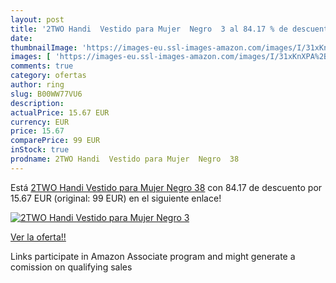 ```yaml
---
layout: post
title: '2TWO Handi  Vestido para Mujer  Negro  3 al 84.17 % de descuento'
date: 
thumbnailImage: 'https://images-eu.ssl-images-amazon.com/images/I/31xKnXPA%2B0L._SL200_.jpg'
images: [ 'https://images-eu.ssl-images-amazon.com/images/I/31xKnXPA%2B0L._SL200_.jpg' ]
comments: true
category: ofertas
author: ring
slug: B00WW77VU6
description:
actualPrice: 15.67 EUR
currency: EUR
price: 15.67
comparePrice: 99 EUR
inStock: true
prodname: 2TWO Handi  Vestido para Mujer  Negro  38
---
```


Está [2TWO Handi  Vestido para Mujer  Negro  38](https://www.amazon.es/dp/B00WW77VU6/?tag=tolees-21) con 84.17 de descuento por 15.67 EUR (original: 99 EUR) en el siguiente enlace!

[![2TWO Handi  Vestido para Mujer  Negro  3](https://images-eu.ssl-images-amazon.com/images/I/31xKnXPA%2B0L._SL200_.jpg)](https://www.amazon.es/dp/B00WW77VU6/?tag=tolees-21)

[Ver la oferta!!](https://www.amazon.es/dp/B00WW77VU6/?tag=tolees-21)

Links participate in Amazon Associate program and might generate a comission on qualifying sales



